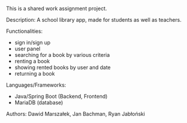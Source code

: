 This is a shared work assignment project.

Description: A school library app, made for students as well as teachers.

Functionalities:

- sign in/sign up
- user panel
- searching for a book by various criteria
- renting a book
- showing rented books by user and date
- returning a book

Languages/Frameworks:

- Java/Spring Boot (Backend, Frontend)
- MariaDB (database)

Authors: Dawid Marszałek, Jan Bachman, Ryan Jabłoński

